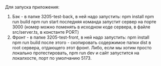 Для запуска приложения:

1. Бэк - в папке 3205-test-back, в ней надо запустить:
   npm install
   npm run build
   npm run start
   последняя команда запустит сервер на порте 3000 (номер можно поменять в исходном коде сервера, в файле src/server.ts, в константе PORT)
2. Фронт - в папке 3205-test-front, в ней надо запустить:
   npm install
   npm run build
   после этого - скопировать содержимое папки dist в root сервера, отдающего этот фронт. Либо, если мы хотим просто локально протестировать,
   npm run dev
   и сайт запустится на локалхосте, порт по умолчанию 5173.
